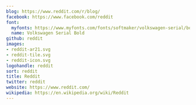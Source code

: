 ```yaml
---
blog: https://www.reddit.com/r/blog/
facebook: https://www.facebook.com/reddit
font:
  myfonts: https://www.myfonts.com/fonts/softmaker/volkswagen-serial/bold/
  name: Volkswagen Serial Bold
github: reddit
images:
- reddit-ar21.svg
- reddit-tile.svg
- reddit-icon.svg
logohandle: reddit
sort: reddit
title: Reddit
twitter: reddit
website: https://www.reddit.com/
wikipedia: https://en.wikipedia.org/wiki/Reddit
---
```

